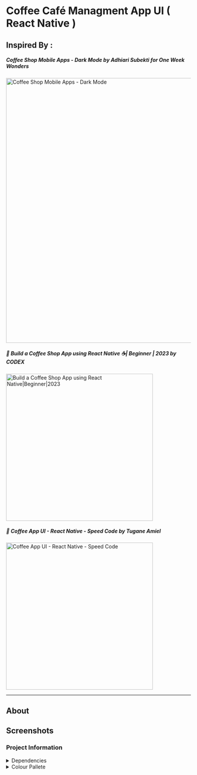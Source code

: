 # Coffee Café Managment App UI ( React Native )

## Inspired By : 

##### Coffee Shop Mobile Apps - Dark Mode *by* **Adhiari Subekti for One Week Wonders**
   <a href="https://dribbble.com/shots/15475209-Coffee-Shop-Mobile-Apps-Dark-Mode">
      <img src="https://cdn.dribbble.com/users/2947819/screenshots/15475209/media/d6e4bcb5632b9e5842f9e89f79e0c0da.png" alt="Coffee Shop Mobile Apps - Dark Mode" width="720">
   </a>

##### 📱 Build a Coffee Shop App using React Native ☕| Beginner | 2023 *by* **CODEX** 
   <a href="https://youtu.be/W1Co2M-gsQE" target="_blank">
      <img src="https://i.ytimg.com/vi/W1Co2M-gsQE/hq720.jpg" alt="Build a Coffee Shop App using React Native|Beginner|2023" width="400" />
   </a>

##### 🔴 Coffee App UI - React Native - Speed Code *by* **Tugane Amiel**
   <a href="https://youtu.be/EdWlVylbz3o">
      <img src="https://i.ytimg.com/vi/EdWlVylbz3o/hq720.jpg" alt="Coffee App UI - React Native - Speed Code" width="400">
   </a>

---

## About

## Screenshots

### Project Information

<details>
<summary>Dependencies</summary>

* Zustand 
   ```bash
      npm install zustand 
   ```
* Async-Storage
   ```bash
      npm install @react-native-async-storage/async-storage 
   ```
* Immer
   ```bash
      npm install immer 
   ```
* React Native Vector Icons
   ```bash
      npm i react-native-vector-icons 

      #installs TypeScript type definitions for the react-native-vector-icons library.
      npm i --save-dev @types/react-native-vector-icons
   ```
* React Native Linear Gradient
   ```bash
      npm i react-native-linear-gradient 
   ```
* React Native Community Blur
   ```bash
      npm i @react-native-community/blur 
   ```
* Lottie React Native
   ```bash
      npm i lottie-react-native 
   ``` 
* React Navigation
   ```bash
      # basic installation
      npm install @react-navigation/native
      npm install react-native-screens react-native-safe-area-context

      # install native stack
      npm install @react-navigation/native-stack

      # install bottom tabs
      npm install @react-navigation/bottom-tabs

   ```

</details>

<details>
<summary>Colour Pallete</summary>

| Color Name | HEX Code | Sample |
| --- | --- | --- |
|  | `#171413` | ![#171413](https://via.placeholder.com/50x25/171413/000000?text=+) |
|  | `#605a57` | ![#605a57](https://via.placeholder.com/50x25/605a57/000000?text=+) |
|  | `#5b1f0c` | ![#5b1f0c](https://via.placeholder.com/50x25/5b1f0c/000000?text=+) |
|  | `#b8c6cd` | ![#b8c6cd](https://via.placeholder.com/50x25/b8c6cd/000000?text=+) |
|  | `#9c310f` | ![#9c310f](https://via.placeholder.com/50x25/9c310f/000000?text=+) |
|  | `#ae8b72` | ![#ae8b72](https://via.placeholder.com/50x25/ae8b72/000000?text=+) |
|  | `#9e5e3b` | ![#9e5e3b](https://via.placeholder.com/50x25/9e5e3b/000000?text=+) |

<br><br><br>

| Color Name | HEX Code | Sample |
| --- | --- | --- |
|  | `#D2793F` | ![#D2793F](https://via.placeholder.com/50x25/171413/000000?text=+) |
|  | `#0B121C` | ![#0B121C](https://via.placeholder.com/50x25/605a57/000000?text=+) |
|  | `#FE3A3B` | ![#FE3A3B](https://via.placeholder.com/50x25/5b1f0c/000000?text=+) |
|  | `#202731` | ![#202731](https://via.placeholder.com/50x25/b8c6cd/000000?text=+) |
|  | `#05060B` | ![#05060B](https://via.placeholder.com/50x25/9c310f/000000?text=+) |
|  | `#D1D9DC` | ![#D1D9DC](https://via.placeholder.com/50x25/ae8b72/000000?text=+) |

  
</details>
